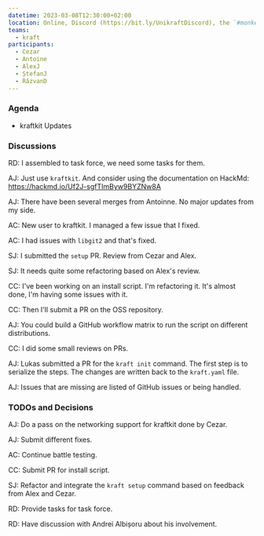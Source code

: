 ```yaml
---
datetime: 2023-03-08T12:30:00+02:00
location: Online, Discord (https://bit.ly/UnikraftDiscord), the `#monkey-business` voice channel
teams:
  - kraft
participants:
  - Cezar
  - Antoine
  - AlexJ
  - ȘtefanJ
  - RăzvanD
---
```


### Agenda

* kraftkit Updates

### Discussions

RD: I assembled to task force, we need some tasks for them.

AJ: Just use `kraftkit`.
And consider using the documentation on HackMd: https://hackmd.io/Uf2J-sgfTImByw9BYZNw8A

AJ: There have been several merges from Antoinne.
No major updates from my side.

AC: New user to kraftkit.
I managed a few issue that I fixed.

AC: I had issues with `libgit2` and that's fixed.

SJ: I submitted the `setup` PR.
Review from Cezar and Alex.

SJ: It needs quite some refactoring based on Alex's review.

CC: I've been working on an install script.
I'm refactoring it.
It's almost done, I'm having some issues with it.

CC: Then I'll submit a PR on the OSS repository.

AJ: You could build a GitHub workflow matrix to run the script on different distributions.

CC: I did some small reviews on PRs.

AJ: Lukas submitted a PR for the `kraft init` command.
The first step is to serialize the steps.
The changes are written back to the `kraft.yaml` file.

AJ: Issues that are missing are listed of GitHub issues or being handled.

### TODOs and Decisions

AJ: Do a pass on the networking support for kraftkit done by Cezar.

AJ: Submit different fixes.

AC: Continue battle testing.

CC: Submit PR for install script.

SJ: Refactor and integrate the `kraft setup` command based on feedback from Alex and Cezar.

RD: Provide tasks for task force.

RD: Have discussion with Andrei Albișoru about his involvement.
